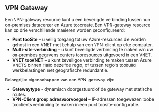 ## <a name="vpn-gateway"></a>VPN Gateway
Een VPN-gateway resource kunt u een beveiligde verbinding tussen hun on-premises datacenter en Azure toocreate. Een VPN-gateway resource kan op drie verschillende manieren worden geconfigureerd:

* **Punt tooSite** – u veilig toegang tot uw Azure-resources die worden gehost in een VNET met behulp van een VPN-client op elke computer. 
* **Multi-site-verbinding** – u kunt beveiligde verbinding te maken van uw on-premises gegevens centers tooresources uitgevoerd in een VNET. 
* **VNET tooVNET** – u kunt beveiligde verbinding te maken tussen Azure VNETS binnen Hallo dezelfde regio, of tussen regio's toobuild werkbelastingen met geografische redundantie.

Belangrijke eigenschappen van een VPN-gateway zijn:

* **Gatewaytype** - dynamisch doorgestuurd of de gateway met statische routes. 
* **VPN-Client groep adresvoorvoegsel** – IP-adressen toegewezen toobe tooclients verbinding te maken in een punt toosite-configuratie.

